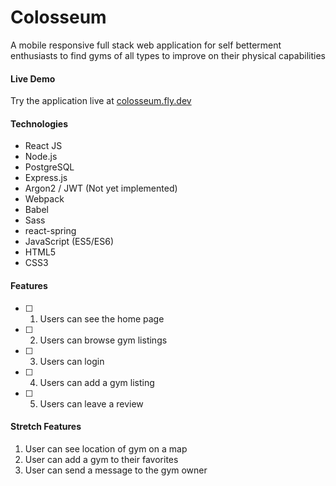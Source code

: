 # Colosseum
A mobile responsive full stack web application for self betterment enthusiasts to find gyms of all types to improve on their physical capabilities

#### Live Demo
Try the application live at [colosseum.fly.dev](colosseum.fly.dev)

#### Technologies
* React JS
* Node.js
* PostgreSQL
* Express.js
* Argon2 / JWT (Not yet implemented)
* Webpack
* Babel
* Sass
* react-spring
* JavaScript (ES5/ES6)
* HTML5
* CSS3

#### Features
- [ ] 1. Users can see the home page
- [ ] 2. Users can browse gym listings
- [ ] 3. Users can login
- [ ] 4. Users can add a gym listing
- [ ] 5. Users can leave a review

#### Stretch Features
1. User can see location of gym on a map
2. User can add a gym to their favorites
3. User can send a message to the gym owner
